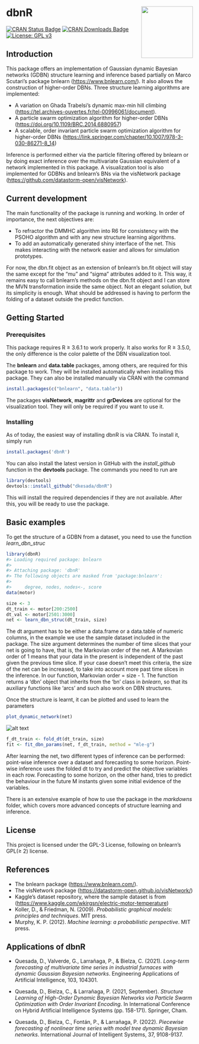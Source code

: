 
<!-- README.md is generated from README.Rmd. Please edit that file -->

# dbnR <img src='https://raw.githubusercontent.com/dkesada/dbnR/devel/media/dbnR_logo_hex.png' align="right" height="139"/>

[![CRAN Status
Badge](https://www.r-pkg.org/badges/version/dbnR)](https://CRAN.R-project.org/package=dbnR)
[![CRAN Downloads
Badge](https://cranlogs.r-pkg.org/badges/grand-total/dbnR)](https://CRAN.R-project.org/package=dbnR)
[![License: GPL
v3](https://img.shields.io/badge/License-GPLv3-blue.svg)](https://www.gnu.org/licenses/gpl-3.0)

## Introduction

This package offers an implementation of Gaussian dynamic Bayesian
networks (GDBN) structure learning and inference based partially on
Marco Scutari’s package bnlearn (<https://www.bnlearn.com/>). It also
allows the construction of higher-order DBNs. Three structure learning
algorithms are implemented:

-   A variation on Ghada Trabelsi’s dynamic max-min hill climbing
    (<https://tel.archives-ouvertes.fr/tel-00996061/document>).
-   A particle swarm optimization algorithm for higher-order DBNs
    (<https://doi.org/10.1109/BRC.2014.6880957>)  
-   A scalable, order invariant particle swarm optimization algorithm
    for higher-order DBNs
    (<https://link.springer.com/chapter/10.1007/978-3-030-86271-8_14>)

Inference is performed either via the particle filtering offered by
bnlearn or by doing exact inference over the multivariate Gaussian
equivalent of a network implemented in this package. A visualization
tool is also implemented for GDBNs and bnlearn’s BNs via the visNetwork
package (<https://github.com/datastorm-open/visNetwork>).

## Current development

The main functionality of the package is running and working. In order
of importance, the next objectives are:

-   To refractor the DMMHC algorithm into R6 for consistency with the
    PSOHO algorithm and with any new structure learning algorithms.
-   To add an automatically generated shiny interface of the net. This
    makes interacting with the network easier and allows for simulation
    prototypes.

For now, the dbn.fit object as an extension of bnlearn’s bn.fit object
will stay the same except for the “mu” and “sigma” attributes added to
it. This way, it remains easy to call bnlearn’s methods on the dbn.fit
object and I can store the MVN transformation inside the same object.
Not an elegant solution, but its simplicity is enough. What should be
addressed is having to perform the folding of a dataset outside the
predict function.

## Getting Started

### Prerequisites

This package requires R ≥ 3.6.1 to work properly. It also works for R ≥
3.5.0, the only difference is the color palette of the DBN visualization
tool.

The **bnlearn** and **data.table** packages, among others, are required
for this package to work. They will be installed automatically when
installing this package. They can also be installed manually via CRAN
with the command

``` r
install.packages(c("bnlearn", "data.table"))
```

The packages **visNetwork**, **magrittr** and **grDevices** are optional
for the visualization tool. They will only be required if you want to
use it.

### Installing

As of today, the easiest way of installing dbnR is via CRAN. To install
it, simply run

``` r
install.packages('dbnR')
```

You can also install the latest version in GitHub with the
*install_github* function in the **devtools** package. The commands you
need to run are

``` r
library(devtools)
devtools::install_github("dkesada/dbnR")
```

This will install the required dependencies if they are not available.
After this, you will be ready to use the package.

## Basic examples

To get the structure of a GDBN from a dataset, you need to use the
function *learn_dbn_struc*

``` r
library(dbnR)
#> Loading required package: bnlearn
#> 
#> Attaching package: 'dbnR'
#> The following objects are masked from 'package:bnlearn':
#> 
#>     degree, nodes, nodes<-, score
data(motor)

size <- 3
dt_train <- motor[200:2500]
dt_val <- motor[2501:3000]
net <- learn_dbn_struc(dt_train, size)
```

The dt argument has to be either a data.frame or a data.table of numeric
columns, in the example we use the sample dataset included in the
package. The size argument determines the number of time slices that
your net is going to have, that is, the Markovian order of the net. A
Markovian order of 1 means that your data in the present is independent
of the past given the previous time slice. If your case doesn’t meet
this criteria, the size of the net can be increased, to take into
account more past time slices in the inference. In our function,
Markovian order = size - 1. The function returns a ‘dbn’ object that
inherits from the ‘bn’ class in *bnlearn*, so that its auxiliary
functions like ‘arcs’ and such also work on DBN structures.

Once the structure is learnt, it can be plotted and used to learn the
parameters

``` r
plot_dynamic_network(net)
```

![alt
text](https://raw.githubusercontent.com/dkesada/dbnR/master/media/dbn_plot.png)

``` r
f_dt_train <- fold_dt(dt_train, size)
fit <- fit_dbn_params(net, f_dt_train, method = "mle-g")
```

After learning the net, two different types of inference can be
performed: point-wise inference over a dataset and forecasting to some
horizon. Point-wise inference uses the folded dt to try and predict the
objective variables in each row. Forecasting to some horizon, on the
other hand, tries to predict the behaviour in the future M instants
given some initial evidence of the variables.

There is an extensive example of how to use the package in the
*markdowns* folder, which covers more advanced concepts of structure
learning and inference.

## License

This project is licensed under the GPL-3 License, following on bnlearn’s
GPL(≥ 2) license.

## References

-   The bnlearn package (<https://www.bnlearn.com/>).
-   The visNetwork package
    (<https://datastorm-open.github.io/visNetwork/>)
-   Kaggle’s dataset repository, where the sample dataset is from
    (<https://www.kaggle.com/wkirgsn/electric-motor-temperature>)
-   Koller, D., & Friedman, N. (2009). *Probabilistic graphical models:
    principles and techniques*. MIT press.
-   Murphy, K. P. (2012). *Machine learning: a probabilistic
    perspective*. MIT press.

## Applications of dbnR

-   Quesada, D., Valverde, G., Larrañaga, P., & Bielza, C. (2021).
    *Long-term forecasting of multivariate time series in industrial
    furnaces with dynamic Gaussian Bayesian networks*. Engineering
    Applications of Artificial Intelligence, 103, 104301.

-   Quesada, D., Bielza, C., & Larrañaga, P. (2021, September).
    *Structure Learning of High-Order Dynamic Bayesian Networks via
    Particle Swarm Optimization with Order Invariant Encoding*. In
    International Conference on Hybrid Artificial Intelligence Systems
    (pp. 158-171). Springer, Cham.

-   Quesada, D., Bielza, C., Fontán, P., & Larrañaga, P. (2022).
    *Piecewise forecasting of nonlinear time series with model tree
    dynamic Bayesian networks*. International Journal of Intelligent
    Systems, 37, 9108-9137.
